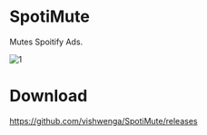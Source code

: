 # SpotiMute
Mutes Spoitify Ads.

![1](https://imgur.com/Vy6NqmU.png)

# Download
https://github.com/vishwenga/SpotiMute/releases
